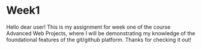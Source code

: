 # Week1
Hello dear user! This is my assignment for week one of the course Advanced Web Projects, where I will be demonstrating my knowledge of the foundational features of the git/github platform. Thanks for checking it out!
